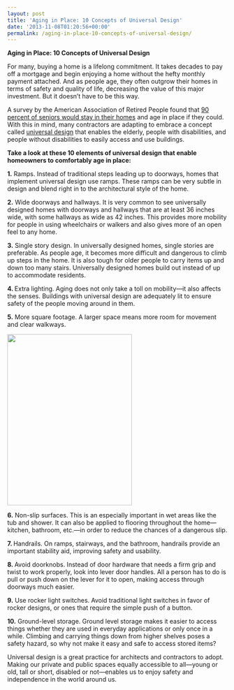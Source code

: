 ```yaml
---
layout: post
title: 'Aging in Place: 10 Concepts of Universal Design'
date: '2013-11-08T01:20:56+00:00'
permalink: /aging-in-place-10-concepts-of-universal-design/
---
```

<strong>Aging in Place: 10 Concepts of Universal Design</strong>

For many, buying a home is a lifelong commitment. It takes decades to pay off a mortgage and begin enjoying a home without the hefty monthly payment attached. And as people age, they often outgrow their homes in terms of safety and quality of life, decreasing the value of this major investment. But it doesn’t have to be this way.

A survey by the American Association of Retired People found that <a href="http://assets.aarp.org/rgcenter/ppi/liv-com/ib190.pdf">90 percent of seniors would stay in their homes</a> and age in place if they could. With this in mind, many contractors are adapting to embrace a concept called <a title="Universal Design" href="http://www.murraylampert.com/tag/universal-design/">universal design</a> that enables the elderly, people with disabilities, and people without disabilities to easily access and use buildings.

<strong>Take a look at these 10 elements of universal design that enable homeowners to comfortably age in place:</strong>

<strong>1.</strong> Ramps. Instead of traditional steps leading up to doorways, homes that implement universal design use ramps. These ramps can be very subtle in design and blend right in to the architectural style of the home.

<strong>2.</strong> Wide doorways and hallways. It is very common to see universally designed homes with doorways and hallways that are at least 36 inches wide, with some hallways as wide as 42 inches. This provides more mobility for people in using wheelchairs or walkers and also gives more of an open feel to any home.

<strong>3.</strong> Single story design. In universally designed homes, single stories are preferable. As people age, it becomes more difficult and dangerous to climb up steps in the home. It is also tough for older people to carry items up and down too many stairs. Universally designed homes build out instead of up to accommodate residents.

<strong>4. </strong>Extra lighting. Aging does not only take a toll on mobility—it also affects the senses. Buildings with universal design are adequately lit to ensure safety of the people moving around in them.

<strong>5.</strong> More square footage. A larger space means more room for movement and clear walkways.

<img class="alignright" src="/wp-content/gallery/baths/stanfelmasterafter.jpg" alt="" width="285" height="392" />

<strong>6.</strong> Non-slip surfaces. This is an especially important in wet areas like the tub and shower. It can also be applied to flooring throughout the home—kitchen, bathroom, etc.—in order to reduce the chances of a dangerous slip.

<strong>7. </strong>Handrails. On ramps, stairways, and the bathroom, handrails provide an important stability aid, improving safety and usability.

<strong>8. </strong>Avoid doorknobs. Instead of door hardware that needs a firm grip and twist to work properly, look into lever door handles. All a person has to do is pull or push down on the lever for it to open, making access through doorways much easier.

<strong>9.</strong> Use rocker light switches. Avoid traditional light switches in favor of rocker designs, or ones that require the simple push of a button.

<strong>10.</strong> Ground-level storage. Ground level storage makes it easier to access things whether they are used in everyday applications or only once in a while. Climbing and carrying things down from higher shelves poses a safety hazard, so why not make it easy and safe to access stored items?

Universal design is a great practice for architects and contractors to adopt. Making our private and public spaces equally accessible to all—young or old, tall or short, disabled or not—enables us to enjoy safety and independence in the world around us.
